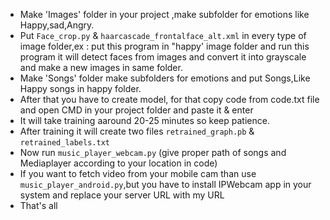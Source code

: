 
- Make 'Images' folder in your project ,make subfolder for emotions like Happy,sad,Angry.
- Put `Face_crop.py` & `haarcascade_frontalface_alt.xml` in every type of image folder,ex : put this program in "happy' image folder and 
  run this program it will detect faces from images and convert it into grayscale and make a new images in same folder.
- Make 'Songs' folder make subfolders for emotions and put Songs,Like Happy songs in happy folder.
- After that you have to create model, for that copy code from code.txt file and open CMD in your project folder and paste it & enter
- It will take training aaround 20-25 minutes so keep patience.
- After training it will create two files `retrained_graph.pb` & `retrained_labels.txt`
- Now run `music_player_webcam.py` (give proper path of songs and Mediaplayer according to your location in code)
- If you want to fetch video from your mobile cam than use `music_player_android.py`,but you have to install IPWebcam app in your system
  and replace your server URL with my URL
- That's all 

